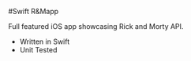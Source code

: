 #Swift R&Mapp

Full featured iOS app showcasing Rick and Morty API.

- Written in Swift
- Unit Tested
